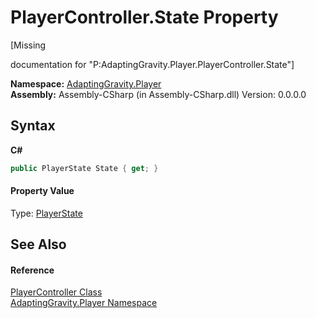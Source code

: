 # PlayerController.State Property 
 

\[Missing <summary> documentation for "P:AdaptingGravity.Player.PlayerController.State"\]

**Namespace:**&nbsp;<a href="7de7150f-98d4-50a6-2163-3aefeb3dc66b">AdaptingGravity.Player</a><br />**Assembly:**&nbsp;Assembly-CSharp (in Assembly-CSharp.dll) Version: 0.0.0.0

## Syntax

**C#**<br />
``` C#
public PlayerState State { get; }
```


#### Property Value
Type: <a href="4b5e820c-7b4b-373f-d8a9-358f53627745">PlayerState</a>

## See Also


#### Reference
<a href="9de803f3-096b-bfbc-b624-f1f5ddae6a6a">PlayerController Class</a><br /><a href="7de7150f-98d4-50a6-2163-3aefeb3dc66b">AdaptingGravity.Player Namespace</a><br />